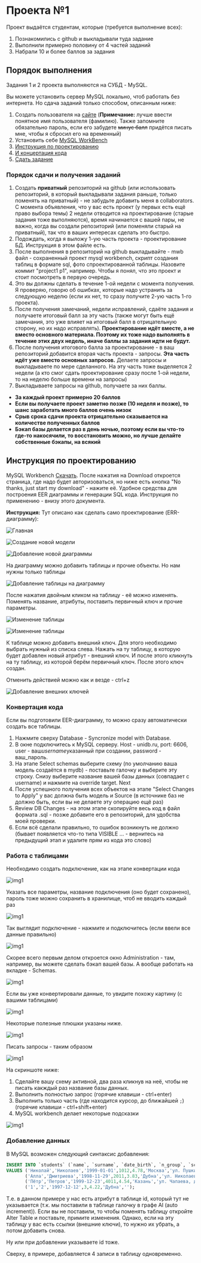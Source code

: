 # Проекта №1

Проект выдаётся студентам, которые (требуется выполнение всех):

1. Познакомились с github и выкладывали туда задание
2. Выполнили примерно половину от 4 частей заданий
3. Набрали 10 и более баллов за задания

## Порядок выполнения

Задания 1 и 2 проекта выполняются на СУБД - MySQL.

Вы можете установить сервер MySQL локально, чтоб работать без интернета. Но сдача заданий только способом, описанным ниже:

1. Создать пользователя на [сайте](https://unidb.ru/#/) (**Примечание:** лучше ввести понятное имя пользователя (фамилию). Также запомните обязательно пароль, если его забудете ~~минус балл~~ придётся писать мне, чтобы я сбросил его на временный)
2. Установить себе [MySQL WorkBench](https://dev.mysql.com/downloads/workbench/)
3. [Инструкция по проектированию](#инструкция-по-проектированию)
4. [И концертация кода](#конвертация-кода)
5. [Сдать задание](#порядок-сдачи-и-получения-заданий)

### Порядок сдачи и получения заданий

1. Создать **приватный** репозиторий на github (или использовать репозиторий, в который выкладывали задания раньше, только поменять на приватный) - не забудьте добавить меня в collaborators. С момента объявления, что у вас есть проект (у первых есть ещё право выбора темы) 2 недели отводится на проектирование (старые задания тоже выполняются), время начинается с вашей пары, не важно, когда вы создали репозиторий (или поменяли старый на приватный), так что в ваших интересах сделать это быстро.
2. Подождать, когда я выложу 1-ую часть проекта - проектирование БД. Инструкция в этом файле есть.
3. После выполнения в репозиторий на github выкладывайте - mwb файл - сохраненный проект mysql workbench, скрипт создания таблиц в формате sql, фото спроектированной таблицы. Назовите коммит "project1 p1", например. Чтобы я понял, что это проект и стоит посмотреть в первую очередь.
4. Это вы должны сделать в течение 1-ой недели с момента получения. Я проверяю, говорю об ошибках, которые надо устранить за следующую неделю (если их нет, то сразу получите 2-ую часть 1-го проекта).
5. После получения замечаний, недели исправлений, сдаёте задания и получаете итоговый балл за эту часть (также могут быть ещё замечания, это уже влияет на итоговый балл в отрицательную сторону, но их надо исправлять). **Проектирование идёт вместе, а не вместо основного материала. Поэтому их тоже надо выполнять в течение этих двух недель, иначе баллы за задания идти не будут.**
6. После получения итогового балла за проектирование - в ваш репозиторий добавится вторая часть проекта - запросы. **Эта часть идёт уже вместо основных запросов.** Делаете запросы и выкладываете по мере сделанного. На эту часть тоже выделяется 2 недели (а кто смог сдать проектирование сразу после 1-ой недели, то на неделю больше времени на запросы)
7. Выкладываете запросы на github, получаете за них баллы.

- **За каждый проект примерно 20 баллов**
- **Если вы получаете проект заметно позже (10 неделя и позже), то шанс заработать много баллов очень низок**
- **Срыв срока сдачи проекта отрицательно сказывается на количестве полученных баллов**
- **Бэкап базы делается раз в день ночью, поэтому если вы что-то где-то накосячили, то восстановить можно, но лучше делайте собственные бэкапы, на всякий**

## Инструкция по проектированию

MySQL Workbench [Скачать](https://dev.mysql.com/downloads/workbench/). После нажатия на Download откроется страница, где надо будет авторизоваться, но ниже есть кнопка "No thanks, just start my download" - нажите её. Удобное средства для построения EER диаграммы и генерации SQL кода. Инструкция по применению - внизу этого документа.

**Инструкция:**
Тут описано как сделать само проектирование (ERR-диаграмму):

![Главная](http://pics.sl/42a/efd/db42a528.png)

![Создание новой модели](http://pics.sl/07f/514/45148768.png)

![Добавление новой диаграммы](http://pics.sl/44b/bf9/83bf9abe.png)

На диаграмму можно добавить таблицы и прочие объекты. Но нам нужны только таблицы

![Добавление таблицы на диаграмму](http://pics.sl/27f/e9d/5b92f37e.png)

После нажатия двойным кликом на таблицу - её можно изменять. Поменять название, атрибуты, поставить первичный ключ и прочие параметры.

![Изменение таблицы](http://pics.sl/5c1/58d/dba21ee7.png)

![Изменение таблицы](http://pics.sl/d74/3aa/ea538b2a.png)

К таблице можно добавить внешний ключ.
Для этого необходимо выбрать нужный из списка слева. Нажать на ту таблицу, в которую будет добавлен новый атрибут - внешний ключ.
И после этого кликнуть на ту таблицу, из которой берём первичный ключ.
После этого ключ создан.

Отменить действией можно как и везде - ctrl+z

![Добавление внешних ключей](http://pics.sl/e6e/e84/5e6e84fc.png)

### Конвертация кода

Если вы подготовили EER-диаграмму, то можно сразу автоматически создать все таблицы.

1. Нажмите сверху Database - Syncronize model with Database.
2. В окне подключитесь к MySQL серверу. Host - unidb.ru, port: 6606, user - ваш*username*указанный при создании, password - ваш_пароль.
3. На этапе Select schemas выберите схему (по умолчанию ваша модель создаётся в mydb) - поставьте галочку и выберите эту строку. Снизу выберите название вашей базы данных (совпадает с username) и нажмите на override target. Next
4. После успешного получения всех объектов на этапе "Select Changes to Apply" у вас должна быть модель и Source (в источнике баз не должно быть, если вы не делаете эту операцию ещё раз)
5. Review DB Changes - на этом этапе скопируйте весь код в файл формата .sql - позже добавите его в репозиторий, для удобства моей проверки.
6. Если всё сделали правильно, то ошибок возникнуть не должно (бывает появляется что-то типа VISIBLE ... - вернитесь на предыдущий этап и удалите прям из кода это слово)

### Работа с таблицами

Необходимо создать подключение, как на этапе конвертации кода

![img1](./img/2019-04-11_10-35-19.png)

Указать все параметры, название подключения (оно будет сохранено), пароль тоже можно сохранить в хранилище, чтоб не вводить каждый раз

![img1](./img/2019-04-11_10-37-42.png)

Так выглядит подключение - нажмите и подключитесь (если ввели все данные правильно)

![img1](./img/2019-04-11_10-39-23.png)

Скорее всего первым делом откроется окно Administration - там, например, вы можете сделать бэкап вашей базы. А вообще работать на вкладке - Schemas.

![img1](./img/2019-04-11_10-40-23.png)

Если вы уже конвертировали данные, то увидите похожу картину (с вашими таблицами)

![img1](./img/2019-04-11_10-42-55.png)

Некоторые полезные плюшки указаны ниже.

![img1](./img/9.png)

Писать запросы - таким образом

![img1](./img/2019-04-11_11-03-09.png)

На скриншоте ниже:

1. Сделайте вашу схему активной, два раза кликнув на неё, чтобы не писать какждый раз название базы данных.
2. Выполнить полностью запрос (горячие клавиши - ctrl+enter)
3. Выполнить только часть (где находится курсор, до ближайшей `;`) (горячие клавиши - ctrl+shift+enter)
4. MySQL workbench делает некоторые подсказки

![img1](./img/10.png)

### Добавление данных

В MySQL возможен следующий синтаксис добавления:

```sql
INSERT INTO `students` (`name`, `surname`, `date_birth`, `n_group`, `score`, `city`, `address`)
VALUES ('Николай','Николаев','1999-01-01',1012,4.78,'Москва','ул. Пушкина'),
       ('Алла','Дмитриева','1998-11-29',2011,3.83,'Дубна','ул. Николаева'),
       ('Пётр','Петров','1999-12-23',4011,4.54,'Казань','ул. Чапаева, д. 12, кв. 14'),
       ('1','2','1997-12-12',3,4.22,'Дубна','');
```

Т.е. в данном примере у нас есть атрибут в таблице id, который тут не указывается (т.к. мы поставили в таблице галочку в графе AI (auto increment)). Если вы не поставили, то чтобы поменять таблицу откройте Alter Table и поставьте, примите изменения. Однако, если на эту таблицу у вас есть ссылки (внешние ключи), то нужно их убрать, а потом добавить снова.

Ну или при добавлении указываете id тоже.

Сверху, в примере, добавляется 4 записи в таблицу одновременно.
